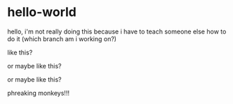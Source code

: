 # hello-world
hello,
i'm not really doing this because i have to teach someone else how to do it (which branch am i working on?)

like this?

or maybe like this?

or maybe like this?

phreaking monkeys!!!

